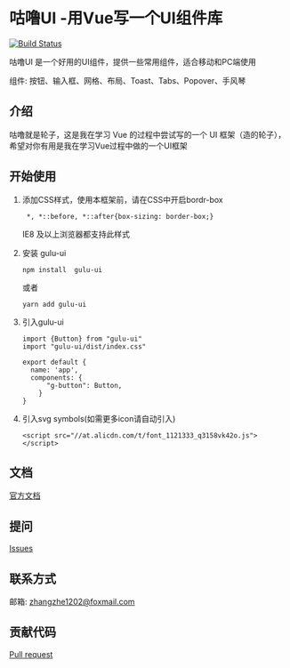 # 咕噜UI -用Vue写一个UI组件库
[![Build Status](https://travis-ci.org/mamba1202/gulu-ui.svg?branch=master)](https://travis-ci.org/mamba1202/gulu-ui)


咕噜UI 是一个好用的UI组件，提供一些常用组件，适合移动和PC端使用


组件: 按钮、输入框、网格、布局、Toast、Tabs、Popover、手风琴
## 介绍
咕噜就是轮子，这是我在学习 Vue 的过程中尝试写的一个 UI 框架（造的轮子），希望对你有用是我在学习Vue过程中做的一个UI框架

## 开始使用
1. 添加CSS样式，使用本框架前，请在CSS中开启bordr-box

    ```
     *, *::before, *::after{box-sizing: border-box;}
    ```
     IE8 及以上浏览器都支持此样式

2. 安装 gulu-ui
    ```
    npm install  gulu-ui
    ```
    或者
    ```
    yarn add gulu-ui
    ```
3. 引入gulu-ui
    ```
    import {Button} from "gulu-ui"
    import "gulu-ui/dist/index.css"

    export default {
      name: 'app',
      components: {
          "g-button": Button,
        }
    }
    ```
4. 引入svg symbols(如需更多icon请自动引入)
    ```
    <script src="//at.alicdn.com/t/font_1121333_q3158vk42o.js"></script>
    ```

## 文档
[官方文档](https://mamba1202.github.io/gulu-ui/)
## 提问
[Issues](https://github.com/mamba1202/gulu-ui/issues)
## 联系方式
邮箱: zhangzhe1202@foxmail.com

## 贡献代码
[Pull request](https://github.com/mamba1202/gulu-ui/pulls)

